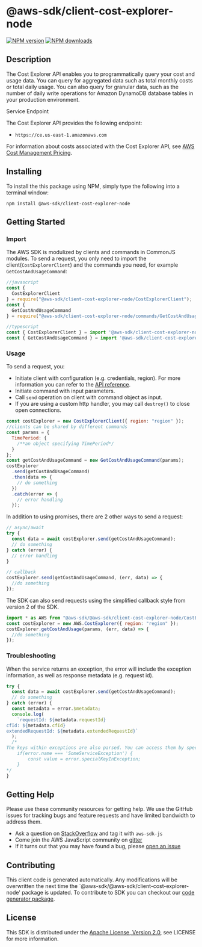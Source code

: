 # @aws-sdk/client-cost-explorer-node

[![NPM version](https://img.shields.io/npm/v/@aws-sdk/client-cost-explorer-node/preview.svg)](https://www.npmjs.com/package/@aws-sdk/client-cost-explorer-node)
[![NPM downloads](https://img.shields.io/npm/dm/@aws-sdk/client-cost-explorer-node.svg)](https://www.npmjs.com/package/@aws-sdk/client-cost-explorer-node)

## Description

<p>The Cost Explorer API enables you to programmatically query your cost and usage data. You can query for aggregated data such as total monthly costs or total daily usage. You can also query for granular data, such as the number of daily write operations for Amazon DynamoDB database tables in your production environment. </p> <p>Service Endpoint</p> <p>The Cost Explorer API provides the following endpoint:</p> <ul> <li> <p> <code>https://ce.us-east-1.amazonaws.com</code> </p> </li> </ul> <p>For information about costs associated with the Cost Explorer API, see <a href="https://aws.amazon.com/aws-cost-management/pricing/">AWS Cost Management Pricing</a>.</p>

## Installing

To install the this package using NPM, simply type the following into a terminal window:

```
npm install @aws-sdk/client-cost-explorer-node
```

## Getting Started

### Import

The AWS SDK is modulized by clients and commands in CommonJS modules. To send a request, you only need to import the client(`CostExplorerClient`) and the commands you need, for example `GetCostAndUsageCommand`:

```javascript
//javascript
const {
  CostExplorerClient
} = require("@aws-sdk/client-cost-explorer-node/CostExplorerClient");
const {
  GetCostAndUsageCommand
} = require("@aws-sdk/client-cost-explorer-node/commands/GetCostAndUsageCommand");
```

```javascript
//typescript
const { CostExplorerClient } = import '@aws-sdk/client-cost-explorer-node/CostExplorerClient';
const { GetCostAndUsageCommand } = import '@aws-sdk/client-cost-explorer-node/commands/GetCostAndUsageCommand';
```

### Usage

To send a request, you:

- Initiate client with configuration (e.g. credentials, region). For more information you can refer to the [API reference][].
- Initiate command with input parameters.
- Call `send` operation on client with command object as input.
- If you are using a custom http handler, you may call `destroy()` to close open connections.

```javascript
const costExplorer = new CostExplorerClient({ region: "region" });
//clients can be shared by different commands
const params = {
  TimePeriod: {
    /**an object specifying TimePeriod*/
  }
};
const getCostAndUsageCommand = new GetCostAndUsageCommand(params);
costExplorer
  .send(getCostAndUsageCommand)
  .then(data => {
    // do something
  })
  .catch(error => {
    // error handling
  });
```

In addition to using promises, there are 2 other ways to send a request:

```javascript
// async/await
try {
  const data = await costExplorer.send(getCostAndUsageCommand);
  // do something
} catch (error) {
  // error handling
}
```

```javascript
// callback
costExplorer.send(getCostAndUsageCommand, (err, data) => {
  //do something
});
```

The SDK can also send requests using the simplified callback style from version 2 of the SDK.

```javascript
import * as AWS from "@aws-sdk/@aws-sdk/client-cost-explorer-node/CostExplorer";
const costExplorer = new AWS.CostExplorer({ region: "region" });
costExplorer.getCostAndUsage(params, (err, data) => {
  //do something
});
```

### Troubleshooting

When the service returns an exception, the error will include the exception information, as well as response metadata (e.g. request id).

```javascript
try {
  const data = await costExplorer.send(getCostAndUsageCommand);
  // do something
} catch (error) {
  const metadata = error.$metadata;
  console.log(
    `requestId: ${metadata.requestId}
cfId: ${metadata.cfId}
extendedRequestId: ${metadata.extendedRequestId}`
  );
  /*
The keys within exceptions are also parsed. You can access them by specifying exception names:
    if(error.name === 'SomeServiceException') {
        const value = error.specialKeyInException;
    }
*/
}
```

## Getting Help

Please use these community resources for getting help. We use the GitHub issues for tracking bugs and feature requests and have limited bandwidth to address them.

- Ask a question on [StackOverflow](https://stackoverflow.com/questions/tagged/aws-sdk-js) and tag it with `aws-sdk-js`
- Come join the AWS JavaScript community on [gitter](https://gitter.im/aws/aws-sdk-js-v3)
- If it turns out that you may have found a bug, please [open an issue](https://github.com/aws/aws-sdk-js-v3/issues)

## Contributing

This client code is generated automatically. Any modifications will be overwritten the next time the `@aws-sdk/@aws-sdk/client-cost-explorer-node' package is updated. To contribute to SDK you can checkout our [code generator package][].

## License

This SDK is distributed under the
[Apache License, Version 2.0](http://www.apache.org/licenses/LICENSE-2.0),
see LICENSE for more information.

[code generator package]: https://github.com/aws/aws-sdk-js-v3/tree/master/packages/service-types-generator
[api reference]: https://docs.aws.amazon.com/AWSJavaScriptSDK/latest/
